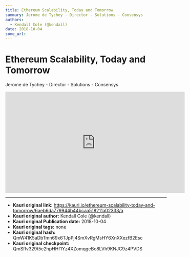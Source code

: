 ```yaml
---
title: Ethereum Scalability, Today and Tomorrow
summary: Jerome de Tychey - Director - Solutions - Consensys
authors:
  - Kendall Cole (@kendall)
date: 2018-10-04
some_url: 
---
```


# Ethereum Scalability, Today and Tomorrow


Jerome de Tychey - Director - Solutions - Consensys

<div align="center"><iframe width="560" height="315" src="https://www.youtube.com/embed/6jP_iF6k7N0" frameborder="0" allow="encrypted-media" allowfullscreen></iframe></div>


---

- **Kauri original link:** https://kauri.io/ethereum-scalability-today-and-tomorrow/6aeb6da779944b44bcaa518211a02333/a
- **Kauri original author:** Kendall Cole (@kendall)
- **Kauri original Publication date:** 2018-10-04
- **Kauri original tags:** none
- **Kauri original hash:** QmW41K5aDbTmn69x6TJpPj4SmXvRgMsHY6XnXXezfB2Esc
- **Kauri original checkpoint:** QmSRv329t5c2hpHHf1Yz4XZomqgeBc8LVh9KNJC9z4PVDS



